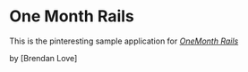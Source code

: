# One Month Rails 

This is the pinteresting sample application for [*OneMonth Rails*](http://onemonthrails.com)

by [Brendan Love]